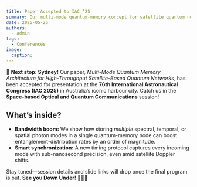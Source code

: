 ```yaml
---
title: Paper Accepted to IAC ’25
summary: Our multi-mode quantum-memory concept for satellite quantum networks is headed to the 76th IAC in Sydney!
date: 2025-05-25
authors:
  - admin
tags:
  - Conferences
image:
  caption: 
---
```


🚀 **Next stop: Sydney!** Our paper, *Multi-Mode Quantum Memory Architecture for High-Throughput Satellite-Based Quantum Networks*, has been accepted for presentation at the **76th International Astronautical Congress (IAC 2025)** in Australia’s iconic harbour city.
Catch us in the **Space-based Optical and Quantum Communications** session!

## What’s inside?

- **Bandwidth boom:** We show how storing *multiple* spectral, temporal, or spatial photon modes in a single quantum-memory node can boost entanglement-distribution rates by an order of magnitude.  
- **Smart synchronization:** A new timing protocol captures every incoming mode with sub-nanosecond precision, even amid satellite Doppler shifts.  

Stay tuned—session details and slide links will drop once the final program is out. **See you Down Under!** 🐨🇦🇺
